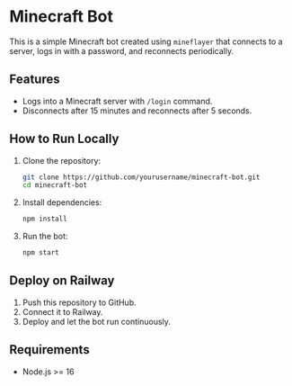 
# Minecraft Bot

This is a simple Minecraft bot created using `mineflayer` that connects to a server, logs in with a password, and reconnects periodically.

## Features
- Logs into a Minecraft server with `/login` command.
- Disconnects after 15 minutes and reconnects after 5 seconds.

## How to Run Locally
1. Clone the repository:
   ```bash
   git clone https://github.com/yourusername/minecraft-bot.git
   cd minecraft-bot
   ```

2. Install dependencies:
   ```bash
   npm install
   ```

3. Run the bot:
   ```bash
   npm start
   ```

## Deploy on Railway
1. Push this repository to GitHub.
2. Connect it to Railway.
3. Deploy and let the bot run continuously.

## Requirements
- Node.js >= 16
